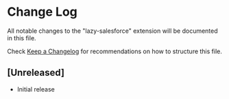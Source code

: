 # Change Log

All notable changes to the "lazy-salesforce" extension will be documented in this file.

Check [Keep a Changelog](http://keepachangelog.com/) for recommendations on how to structure this file.

## [Unreleased]

- Initial release